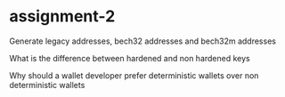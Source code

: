 # assignment-2

Generate legacy addresses, bech32 addresses and bech32m addresses

What is the difference between hardened and non hardened keys

Why should a wallet developer prefer deterministic wallets over non deterministic wallets
